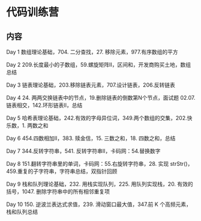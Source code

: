 # 代码训练营 

## 内容

Day 1 数组理论基础，704. 二分查找，27. 移除元素，977.有序数组的平方  

Day 2 209.长度最小的子数组，59.螺旋矩阵II，区间和，开发商购买土地，数组总结  

Day 3 链表理论基础，203.移除链表元素，707.设计链表，206.反转链表  

Day 4 24. 两两交换链表中的节点，19.删除链表的倒数第N个节点，面试题 02.07. 链表相交，142.环形链表II，总结  

Day 5 哈希表理论基础，242.有效的字母异位词，349.两个数组的交集，202.快乐数，1. 两数之和   

Day 6 454.四数相加II，383. 赎金信，15. 三数之和，18. 四数之和，总结    

Day 7 344.反转字符串，541. 反转字符串II，卡码网：54.替换数字  

Day 8 151.翻转字符串里的单词，卡码网：55.右旋转字符串，28. 实现 strStr()，459.重复的子字符串，字符串总结，双指针回顾 

Day 9 栈和队列理论基础，232. 用栈实现队列，225. 用队列实现栈，20. 有效的括号，1047. 删除字符串中的所有相邻重复项

Day 10 150. 逆波兰表达式求值，239. 滑动窗口最大值，347.前 K 个高频元素，栈和队列总结
